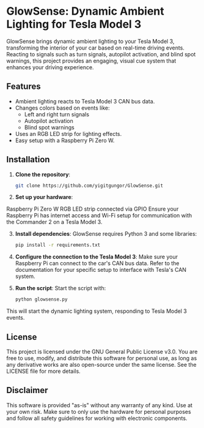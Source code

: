 # GlowSense: Dynamic Ambient Lighting for Tesla Model 3

  GlowSense brings dynamic ambient lighting to your Tesla Model 3, transforming the interior of your car based on real-time driving events. Reacting to signals such as turn signals, autopilot activation, and blind spot warnings, this project provides an engaging, visual cue system that enhances your driving experience.

## Features
  - Ambient lighting reacts to Tesla Model 3 CAN bus data.
  - Changes colors based on events like:
    - Left and right turn signals
    - Autopilot activation
    - Blind spot warnings
  - Uses an RGB LED strip for lighting effects.
  - Easy setup with a Raspberry Pi Zero W.

## Installation

1. **Clone the repository**:
   ```bash
   git clone https://github.com/yigitgungor/GlowSense.git

2. **Set up your hardware**:

  Raspberry Pi Zero W
  RGB LED strip connected via GPIO
  Ensure your Raspberry Pi has internet access and Wi-Fi setup for communication with the Commander 2 on a Tesla Model 3.

3. **Install dependencies**:
  GlowSense requires Python 3 and some libraries:
    ```bash
    pip install -r requirements.txt

4. **Configure the connection to the Tesla Model 3**:
  Make sure your Raspberry Pi can connect to the car's CAN bus data.
  Refer to the documentation for your specific setup to interface with Tesla's CAN system.

5. **Run the script**:
  Start the script with:
    ```bash
    python glowsense.py
  This will start the dynamic lighting system, responding to Tesla Model 3 events.

## License
  This project is licensed under the GNU General Public License v3.0. You are free to use, modify, and distribute this software for personal use, as long as any derivative works are also open-source under the same license. See the LICENSE file for more details.

## Disclaimer
  This software is provided "as-is" without any warranty of any kind. Use at your own risk. Make sure to only use the hardware for personal purposes and follow all safety guidelines for working with electronic components.